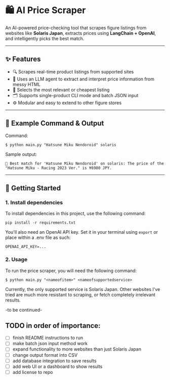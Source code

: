 # 🛍️ AI Price Scraper

An AI-powered price-checking tool that scrapes figure listings from websites like **Solaris Japan**, extracts prices using **LangChain + OpenAI**, and intelligently picks the best match.

---

## ✨ Features

- 🔍 Scrapes real-time product listings from supported sites
- 💬 Uses an LLM agent to extract and interpret price information from messy HTML
- 🧠 Selects the most relevant or cheapest listing
- 🗂️ Supports single-product CLI mode and batch JSON input
- ⚙️ Modular and easy to extend to other figure stores

---

## 🧪 Example Command & Output
Command:
```
$ python main.py "Hatsune Miku Nendoroid" solaris
```

Sample output:
```
🛒 Best match for 'Hatsune Miku Nendoroid' on solaris: The price of the "Hatsune Miku - Racing 2023 Ver." is ¥6980 JPY.
```

---

## 🚀 Getting Started

### 1. Install dependencies
To install dependencies in this project, use the following command:
```
pip install -r requirements.txt
```

You'll also need an OpenAI API key. Set it in your terminal using ```export``` or place within a .env file as such:
```
OPENAI_API_KEY=...
```

### 2. Usage
To run the price scraper, you will need the following command:
```
$ python main.py "<nameofitem>" <nameofsupportedservice>
```

Currently, the only supported service is Solaris Japan. Other websites I've tried are much more resistant to scraping, or fetch completely irrelevant results.

-to be continued-

## TODO in order of importance:

- [ ] finish README instructions to run
- [ ] make batch json input method work
- [ ] expand functionality to more websites than just Solaris Japan
- [ ] change output format into CSV
- [ ] add database integration to save results
- [ ] add web UI or a dashboard to show results
- [ ] add license to repo
